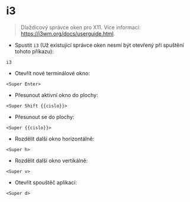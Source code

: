 # i3

> Dlaždicový správce oken pro X11.
> Více informací: <https://i3wm.org/docs/userguide.html>.

- Spustit `i3` (Už existující správce oken nesmí být otevřený při spuštění tohoto příkazu):

`i3`

- Otevřít nové terminálové okno:

`<Super Enter>`

- Přesunout aktivní okno do plochy:

`<Super Shift {{cislo}}>`

- Přesunout se do plochy:

`<Super {{cislo}}>`

- Rozdělit další okno horizontálně:

`<Super h>`

- Rozdělit další okno vertikálně:

`<Super v>`

- Otevřít spouštěč aplikací:

`<Super d>`
